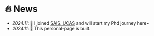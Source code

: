 # 🔥 News
- *2024.11*: 🎉 I joined [SAIS, UCAS](https://sais.ucas.ac.cn/index.php/zh/) and will start my Phd journey here~
- *2024.11*: 🎉 This personal-page is built.
